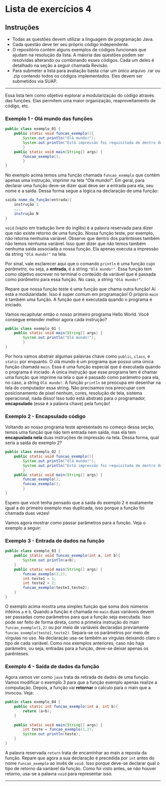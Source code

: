 # Lista de exercícios 4

## Instruções

* Todas as questões devem utilizar a linguagem de programação Java.
* Cada questão deve ter seu próprio código independente.
* O repositório contém alguns exemplos de códigos funcionais que ajudam na resolução da lista. A maioria das questões podem ser resolvidas alterando ou combinando esses códigos. Cada um deles é detalhado na seção a seguir chamada Revisão.
* Para submeter a lista para avaliação basta criar um único arquivo .rar ou .zip contendo todos os códigos implementados. Eles devem ser submetidos via SUAP.

---

Essa lista tem como objetivo explorar a modularização do código através das funções. Elas permitem uma maior organização, reaproveitamento de código, etc.

### Exemplo 1 - Olá mundo das funções

```java
public class exemplo_01 {
    public static void funcao_exemplo(){
        System.out.println("Olá mundo!");
        System.out.println("Está impressão foi requisitada de dentro de uma função!");
        }
    public static void main(String[] args) {
        funcao_exemplo();
        }
}
```

No exemplo acima temos uma função chamada `funcao_exemplo` que contém apenas uma instrução, imprimir na tela "Olá mundo!". Em geral, para declarar uma função deve-se dizer qual deve ser a entrada para ela, seu nome e a saída.  Dessa forma segue a lógica na declaração de uma função:

```java
saida nome_da_função(entrada){
    instrução 1
    ....
    instrução N
}
```
`void` (vazio em tradução livre do inglês) é a palavra reservada para dizer que não existe retorno de uma função.
Nossa função teste, por exemplo, não retorna nenhuma variável. Observe que dentro dos parênteses também não temos nenhuma variável. Isso quer dizer que não temos também nenhuma saída associada a nossa função. Ela apenas executa a impressão da string `"Olá mundo!"` na tela.

Por sinal, vale esclarecer aqui que o comando `println` é uma função cujo *parâmetro*, ou seja, a **entrada**, é a string `"Olá mundo!"`. Essa função tem como objetivo escrever no terminal o conteúdo da variável que é passada como *parâmetro* para essa função. No caso, a string `"Olá mundo!"`.

Repare que nossa função teste é uma função que chama outra função! Aí está a modularidade. Isso é super comum em programação! O próprio `main` é também uma função. A função que é executada quando o programa é iniciado.

Vamos recapitular então o nosso primeiro programa Hello World. Você consegue entender melhor agora cada instrução?

```java
public class exemplo_01 {
    public static void main(String[] args) {
        System.out.println("Olá mundo!");
        }
}
```

Por hora vamos abstrair algumas palavras chave como `public`, `class`, e `static` por enquanto. O olá mundo é um programa que possui uma única função chamada `main`. Essa é uma função especial que é executada quando o programa é iniciado. A única instrução que esse programa tem é chamar uma função que imprime na tela o que é passado como parâmetro para ela, no caso, a string `Olá mundo!`. A função `println` se preocupa em desenhar na tela do computador essa string. Não precisamos nos preocupar com posicionamento de pixel nenhum, cores, resolução de tela, sistema operacional, nada disso! Isso tudo está abstrato para o programador, **encapsulado** (essa é a palavra chave) pela função!

### Exemplo 2 - Encapsulado código

Voltando ao nosso programa teste apresentado no começo dessa seção, temos uma função que não tem entrada nem saída, mas ela tem **encapuslada nela** duas instruções de impressão na tela. Dessa forma, qual seria a saída do exemplo 2?

```java
public class exemplo_02 {
    public static void funcao_exemplo(){
        System.out.println("Olá mundo!");
        System.out.println("Está impressão foi requisitada de dentro de uma função!");
        }
    public static void main(String[] args) {
        funcao_exemplo();
        funcao_exemplo();
        }
}
```

Espero que você tenha pensado que a saída do exemplo 2 é exatamente igual a do primeiro exemplo mas duplicada, isso porque a função foi chamada duas vezes!

Vamos agora mostrar como passar parâmetros para a função. Veja o exemplo a seguir:

### Exemplo 3 - Entrada de dados na função

```java
public class exemplo_03 {
    public static void funcao_exemplo(int a, int b){
        System.out.println(a+b);
    }
    public static void main(String[] args) {
        funcao_exemplo(1,2);
        int teste1 = 1;
        int teste2 = 2;
        funcao_exemplo(teste1,teste2);
    }
}
```

O exemplo acima mostra uma simples função que soma dois números inteiros `a` e `b`. Quando a função é chamada no `main` duas variáveis devem ser passadas como parâmetros para que a função seja executada. Isso pode ser feito de forma direta, como a primeira instrução do main `funcao_exemplo(1,2)` ou por meio de variáveis declaradas previamente `funcao_exemplo(teste1,teste2)`. Separa-se os parâmetros por meio de vírgulas no uso. Na declaração usa-se também as vírgulas deixando claro o tipo de cada variável. Como nos exemplos anteriores, caso não haja parâmetro, ou seja, entradas para a função, deve-se deixar apenas os parênteses.

### Exemplo 4 - Saída de dados da função

Agora vamos ver como `java` trata da retirada de dados de uma função. Vamos modificar o exemplo 3 para que a função exemplo apenas realize a computação. Depois, a função vai **retornar** o calculo para o main que a invocou. Veja:

```java
public class exemplo_04 {
    public static int funcao_exemplo(int a, int b){
        return (a+b);
    }
    
    public static void main(String[] args) {
        int teste = funcao_exemplo(1,2);
        System.out.println(teste);
    }
}
```

A palavra reservada `return` trata de encaminhar ao main a reposta da função. Repare que agora a sua declaração é precedida por `int` antes do nome `funcao_exemplo` ao invés de `void`. Isso porque deve-se declarar qual o tipo de retorno da variável da função. Como foi visto antes, se não houver retorno, usa-se a palavra `void` para representar isso. 

---
